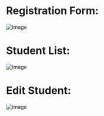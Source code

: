 # Registration Form:
![image](https://github.com/dibya888/Learning-PHP/assets/48979445/7b8e7c10-afbc-4af2-bad6-e330a2bdad99)

# Student List:
![image](https://github.com/dibya888/Learning-PHP/assets/48979445/03d106bf-e45c-4999-96dd-0cd8c3d957dc)

# Edit Student:
![image](https://github.com/dibya888/Learning-PHP/assets/48979445/10699a41-0e02-4097-a565-006898ae944a)
